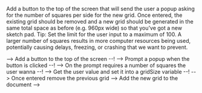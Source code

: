 Add a button to the top of the screen that will send the user a popup asking for the number of squares per side for the new grid. Once entered, the existing grid should be removed and a new grid should be generated in the same total space as before (e.g. 960px wide) so that you’ve got a new sketch pad. Tip: Set the limit for the user input to a maximum of 100. A larger number of squares results in more computer resources being used, potentially causing delays, freezing, or crashing that we want to prevent.


--> Add a button to the top of the screen --!
--> Prompt a popup when the button is clicked --!
--> On the prompt requires a number of squares the user wanna --!
--> Get the user value and set it into a gridSize variable --!
--> Once entered remove the previous grid 
--> Add the new grid to the document
--> 